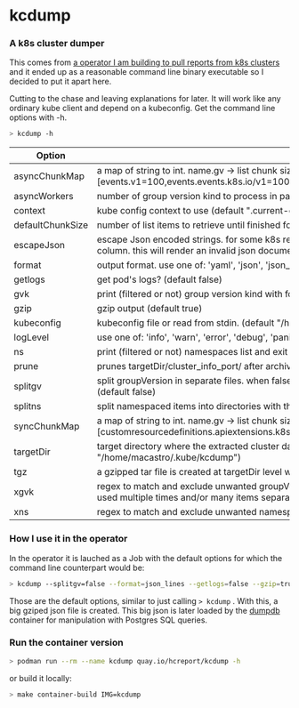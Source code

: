 # kcdump
### A k8s cluster dumper

This comes from [a operator I am building to pull reports from k8s clusters](https://github.com/mauricioscastro/hcreport/tree/dev) and it ended up as a reasonable command line binary executable so I decided to put it apart here. 

Cutting to the chase and leaving explanations for later. It will work like any ordinary kube client and depend on a kubeconfig. Get the command line options with -h.

```bash
> kcdump -h
```

| Option | Description |
| ----------- | ----------- |
| asyncChunkMap | a map of string to int. name.gv -> list chunk size. for the resources acquired in parallel with the desired chunk size. see --defaultChunkSize and --asyncWorkers (default [events.v1=100,events.events.k8s.io/v1=100]) |
| asyncWorkers | number of group version kind to process in parallel (default 10) |
| context | kube config context to use (default ".current-context") |
| defaultChunkSize | number of list items to retrieve until finished for all async workers (default 25) |
| escapeJson | escape Json encoded strings. for some k8s resources , Json encoded content can be found inside values of certain keys and this would break the db bulk load process for a json column. this will render an invalid json document since it's going to have its strings doubly escaped if special chars are found, \t \n ... (default true) |
| format | output format. use one of: 'yaml', 'json', 'json_pretty', 'json_lines', 'json_lines_wrapped'. (default "json_lines") |
| getlogs | get pod's logs? (default false) |
| gvk | print (filtered or not) group version kind with format 'gv,k' and exit (default false) |
| gzip | gzip output (default true) |
| kubeconfig | kubeconfig file or read from stdin. (default "/home/macastro/.kube/config") |
| logLevel | use one of: 'info', 'warn', 'error', 'debug', 'panic', 'fatal' (default "error") |
| ns | print (filtered or not) namespaces list and exit (default false) |
| prune | prunes targetDir/cluster_info_port/ after archiving. implies tgz option. if tgz option is not used it does nothing (default false) |
| splitgv | split groupVersion in separate files. when false will force splitns=false. only -format 'yaml' or 'json_lines' accepted. ignores -tgz. a big file is created with everything inside (default false) |
| splitns | split namespaced items into directories with their namespace name (default false) |
| syncChunkMap | a map of string to int. name.gv -> list chunk size. for the resources acquired one by one with the desired chunk size before anything else. see --defaultChunkSize (default [customresourcedefinitions.apiextensions.k8s.io/v1=1,configmaps.v1=1,packagemanifests.packages.operators.coreos.com/v1=1,apirequestcounts.apiserver.openshift.io/v1=1]) |
| targetDir | target directory where the extracted cluster data goes. directory will be recreated from scratch. a sub directory named 'cluster_info_port' is created inside the targetDir. (default "/home/macastro/.kube/kcdump") |
| tgz | a gzipped tar file is created at targetDir level with its contents. will turn off gzip option (default false) |
| xgvk | regex to match and exclude unwanted groupVersion and kind. format is 'gv:k' where gv is regex to capture gv and k is regex to capture kind. ex: -xgvk "metrics.*:Pod.*". can be used multiple times and/or many items separated by comma -xgvk "metrics.*:Pod.*,.*:Event.*" |
| xns | regex to match and exclude unwanted namespaces. can be used multiple times and/or many items separated by comma -xns "open-.*,kube.*" |
### How I use it in the operator
In the operator it is lauched as a Job with the default options for which the command line counterpart would be:
```bash
> kcdump --splitgv=false --format=json_lines --getlogs=false --gzip=true --escapeJson=true
```
Those are the default options, similar to just calling `> kcdump` . With this, a big gziped json file is created. This big json is later loaded by the [dumpdb](./dumpdb/) container for manipulation with Postgres SQL queries.

### Run the container version
```bash
> podman run --rm --name kcdump quay.io/hcreport/kcdump -h
```
or build it locally:
```bash
> make container-build IMG=kcdump
```
